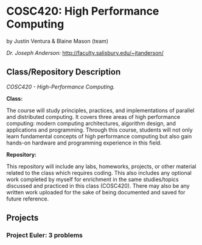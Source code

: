 # COSC420: High Performance Computing

by Justin Ventura & Blaine Mason (team)

*Dr. Joseph Anderson:* 
http://faculty.salisbury.edu/~jtanderson/

## Class/Repository Description

*COSC420 - High-Performance Computing.*


**Class:** 

The course will study principles, practices, and implementations of parallel and distributed computing. It covers three areas of high performance computing: modern computing architectures, algorithm design, and applications and programming. Through this course, students will not only learn fundamental concepts of high performance computing but also gain hands-on hardware and programming experience in this field.

**Repository:**

This repository will include any labs, homeworks, projects, or other material related to the class which requires coding.  This also includes any optional work completed by myself for enrichment in the same studies/topics discussed and practiced in this class (COSC420).  There may also be any written work uploaded for the sake of being documented and saved for future reference.

## Projects

### Project Euler: 3 problems
